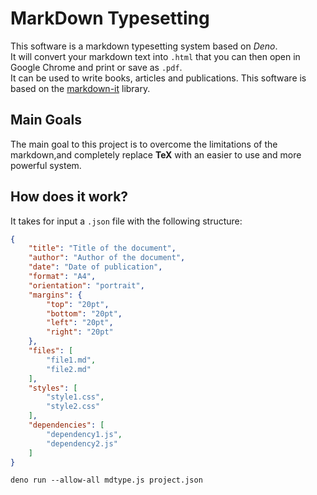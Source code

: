 
# MarkDown Typesetting

This software is a markdown typesetting system based on *Deno*.\
It will convert your markdown text into `.html` that you can
then open in Google Chrome and print or save as `.pdf`.\
It can be used to write books, articles and publications.
This software is based on the
[markdown-it](https://github.com/markdown-it/markdown-it)
library.

## Main Goals

The main goal to this project is to overcome the limitations of
the markdown,and completely replace **TeX** with an easier to
use and more powerful system.

## How does it work?

It takes for input a `.json` file with the following structure:

``` json
{
	"title": "Title of the document",
	"author": "Author of the document",
	"date": "Date of publication",
	"format": "A4",
	"orientation": "portrait",
	"margins": {
		"top": "20pt",
		"bottom": "20pt",
		"left": "20pt",
		"right": "20pt"
	},
	"files": [
		"file1.md",
		"file2.md"
	],
	"styles": [
		"style1.css",
		"style2.css"
	],
	"dependencies": [
		"dependency1.js",
		"dependency2.js"
	]
}
```

``` shell
deno run --allow-all mdtype.js project.json
```
